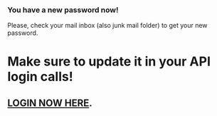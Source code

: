 ### You have a new password now!

Please, check your mail inbox (also junk mail folder) to get your new password.

# Make sure to update it in your API login calls! #

## <a href="https//queuemail.dev/qmadmin/">LOGIN NOW HERE</a>. ##

